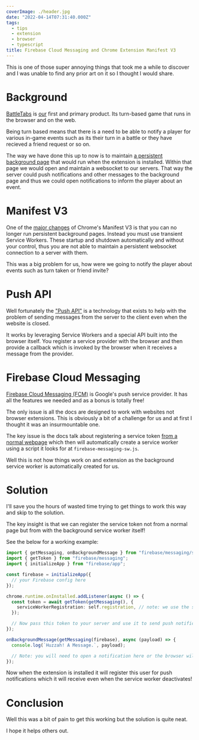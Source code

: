 ```yaml
---
coverImage: ./header.jpg
date: "2022-04-14T07:31:40.000Z"
tags:
  - tips
  - extension
  - browser
  - typescript
title: Firebase Cloud Messaging and Chrome Extension Manifest V3
---
```


This is one of those super annoying things that took me a while to discover and I was unable to find any prior art on it so I thought I would share.

<!-- more -->

# Background

[BattleTabs](https://battletabs.com/) is [our](https://gangbusters.io) first and primary product. Its turn-based game that runs in the browser and on the web.

Being turn based means that there is a need to be able to notify a player for various in-game events such as its their turn in a battle or they have recieved a friend request or so on.

The way we have done this up to now is to maintain [a persistent background page](https://developer.chrome.com/docs/extensions/mv2/background_pages/) that would run when the extension is installed. Within that page we would open and maintain a websocket to our servers. That way the server could push notifications and other messages to the background page and thus we could open notifications to inform the player about an event.

# Manifest V3

One of the [major changes](https://developer.chrome.com/docs/extensions/mv3/intro/mv3-overview/#service-workers) of Chrome's Manifest V3 is that you can no longer run persistent background pages. Instead you must use transient Service Workers. These startup and shutdown automatically and without your control, thus you are not able to maintain a persistent websocket connection to a server with them.

This was a big problem for us, how were we going to notify the player about events such as turn taken or friend invite?

# Push API

Well fortunately the ["Push API"](https://developer.mozilla.org/en-US/docs/Web/API/Push_API) is a technology that exists to help with the problem of sending messages from the server to the client even when the website is closed.

It works by leveraging Service Workers and a special API built into the browser itself. You register a service provider with the browser and then provide a callback which is invoked by the browser when it receives a message from the provider.

# Firebase Cloud Messaging

[Firebase Cloud Messaging (FCM)](https://firebase.google.com/docs/cloud-messaging) is Google's push service provider. It has all the features we needed and as a bonus is totally free!

The only issue is all the docs are designed to work with websites not browser extensions. This is obviously a bit of a challenge for us and at first I thought it was an insurmountable one.

The key issue is the docs talk about registering a service token [from a normal webpage](https://firebase.google.com/docs/cloud-messaging/js/client#access_the_registration_token) which then will automatically create a service worker using a script it looks for at `firebase-messaging-sw.js`.

Well this is not how things work on and extension as the background service worker is automatically created for us.

# Solution

I'll save you the hours of wasted time trying to get things to work this way and skip to the solution.

The key insight is that we can register the service token not from a normal page but from with the background service worker itself!

See the below for a working example:

```typescript
import { getMessaging, onBackgroundMessage } from "firebase/messaging/sw"; // note: we MUST use the sw version of the messaging API and NOT the one from "firebase/messaging"
import { getToken } from "firebase/messaging";
import { initializeApp } from "firebase/app";

const firebase = initializeApp({
  // your Firebase config here
});

chrome.runtime.onInstalled.addListener(async () => {
  const token = await getToken(getMessaging(), {
    serviceWorkerRegistration: self.registration, // note: we use the sw of ourself to register with
  });

  // Now pass this token to your server and use it to send push notifications to this user
});

onBackgroundMessage(getMessaging(firebase), async (payload) => {
  console.log(`Huzzah! A Message.`, payload);

  // Note: you will need to open a notification here or the browser will do it for you.. something, something, security
});
```

Now when the extension is installed it will register this user for push notifications which it will receive even when the service worker deactivates!

# Conclusion

Well this was a bit of pain to get this working but the solution is quite neat.

I hope it helps others out.
